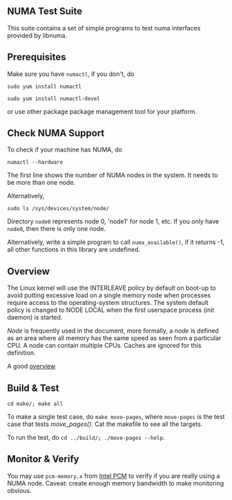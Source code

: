 ## NUMA Test Suite

This suite contains a set of simple programs to test numa interfaces provided by libnuma.

## Prerequisites

Make sure you have `numactl`, if you don't, do

`sudo yum install numactl`

`sudo yum install numactl-devel`

or use other package package management tool for your platform.

## Check NUMA Support

To check if your machine has NUMA, do

`numactl --hardware`

The first line shows the number of NUMA nodes in the system. It needs to be more than one node.

Alternatively,

`sudo ls /sys/devices/system/node/`

Directory `node0` represents node 0, 'node1' for node 1, etc. If you only have `node0`, then there is only one node.

Alternatively, write a simple program to call `numa_available()`, if it returns -1, all other functions in this library are undefined.

## Overview

The Linux kernel will use the INTERLEAVE policy by default on boot-up to avoid putting excessive load on a single memory node when processes require access to the operating-system structures. The system default policy is changed to NODE LOCAL when the first userspace process (init daemon) is started.

*Node* is frequently used in the document, more formally, a *node* is defined as an area where all memory has the same speed as seen from a particular CPU. A node can contain multiple CPUs. Caches are ignored for this definition.

A good [overview](http://queue.acm.org/detail.cfm?id=2513149)

## Build & Test

`cd make/; make all`

To make a single test case, do `make move-pages`, where `move-pages` is the test case that tests *move_pages()*. Cat the makefile to see all the targets.

To run the test, do `cd ../build/; ./move-pages --help`.

## Monitor & Verify

You may use `pcm-memory.x` from [Intel PCM](https://github.com/opcm/pcm) to verify if you are really using a NUMA node. Caveat: create enough memory bandwidth to make monitoring obvious. 

